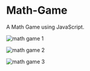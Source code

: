 # Math-Game
A Math Game using JavaScript.

![math game 1](https://github.com/sangeethagithubs/Math-Game/assets/137398167/03995182-8a75-483e-b91d-e0eb251d05f0)

![math game 2](https://github.com/sangeethagithubs/Math-Game/assets/137398167/a3c359bd-0417-41db-a9d0-e4a657ee8f55)

![math game 3](https://github.com/sangeethagithubs/Math-Game/assets/137398167/c00767c6-c13c-4452-89bd-f21071db6c03)



